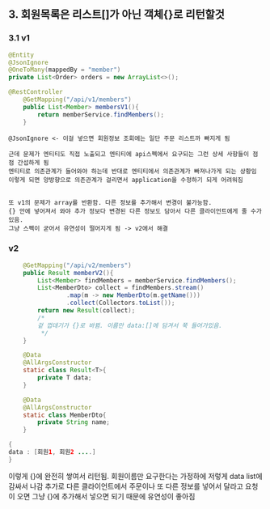 ## 3. 회원목록은 리스트[]가 아닌 객체{}로 리턴할것
### 3.1 v1
```java
@Entity
@JsonIgnore 
@OneToMany(mappedBy = "member")
private List<Order> orders = new ArrayList<>();

```

```java
@RestController
    @GetMapping("/api/v1/members")
    public List<Member> membersV1(){
        return memberService.findMembers();
    }
```
    @JsonIgnore <- 이걸 넣으면 회원정보 조회에는 일단 주문 리스트까 빠지게 됨
    
    근데 문제가 엔티티도 직접 노출되고 엔티티에 api스펙에서 요구되는 그런 상세 사항들이 점점 간섭하게 됨
    엔티티로 의존관계가 들어와야 하는데 반대로 엔티티에서 의존관계가 빠져나가게 되는 상황임
    이렇게 되면 양방향으로 의존관계가 걸리면서 application을 수정하기 되게 어려워짐

    
    또 v1의 문제가 array를 반환함. 다른 정보를 추가해서 변경이 불가능함.
    {} 안에 넣어져서 와야 추가 정보다 변경된 다른 정보도 담아서 다른 클라이언트에게 줄 수가 있음.
    그냥 스펙이 굳어서 유연성이 떨어지게 됨 -> v2에서 해결

### v2
```java
    @GetMapping("/api/v2/members")
    public Result memberV2(){
        List<Member> findMembers = memberService.findMembers();
        List<MemberDto> collect = findMembers.stream()
                .map(m -> new MemberDto(m.getName()))
                .collect(Collectors.toList());
        return new Result(collect);
        /*
        겉 껍데기가 {}로 바뀜. 이름만 data:[]에 담겨서 쭉 들어가있음.
         */
    }

    @Data
    @AllArgsConstructor
    static class Result<T>{
        private T data;
    }

    @Data
    @AllArgsConstructor
    static class MemberDto{
        private String name;
    }

```
```java
{
data : [회원1, 회원2 ....]
}
```
이렇게 {}에 완전히 쌓여서 리턴됨. 회원이름만 요구한다는 가정하에 저렇게 data list에 감싸서 나감
추가로 다른 클라이언트에서 주문이나 또 다른 정보를 넣어서 달라고 요청이 오면 그냥 {}에 추가해서 넣으면 되기 때문에 유연성이 좋아짐
